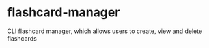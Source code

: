 # flashcard-manager
CLI flashcard manager, which allows users to create, view and delete flashcards
